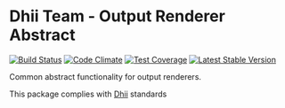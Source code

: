 # Dhii Team - Output Renderer Abstract

[![Build Status](https://travis-ci.org/dhii/output-renderer-abstract.svg?branch=master)](https://travis-ci.org/dhii/output-renderer-abstract)
[![Code Climate](https://codeclimate.com/github/dhii/output-renderer-abstract/badges/gpa.svg)](https://codeclimate.com/github/dhii/output-renderer-abstract)
[![Test Coverage](https://codeclimate.com/github/dhii/output-renderer-abstract/badges/coverage.svg)](https://codeclimate.com/github/dhii/output-renderer-abstract/coverage)
[![Latest Stable Version](https://poser.pugx.org/dhii/output-renderer-abstract/version)](https://packagist.org/packages/dhii/output-renderer-abstract)

Common abstract functionality for output renderers.

This package complies with [Dhii] standards

[Dhii]: https://github.com/Dhii/dhii
